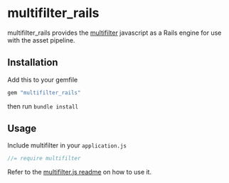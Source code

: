 # multifilter_rails

multifilter_rails provides the [multifilter](http://github.com/tommyp/multifilter) javascript as a Rails engine for use with the asset pipeline.

## Installation

Add this to your gemfile

```ruby
gem "multifilter_rails"
```

then run `bundle install`

## Usage

Include multifilter in your `application.js`

```javascript
//= require multifilter
```

Refer to the [multifilter.js readme](http://github.com/tommyp/multifilter) on how to use it.